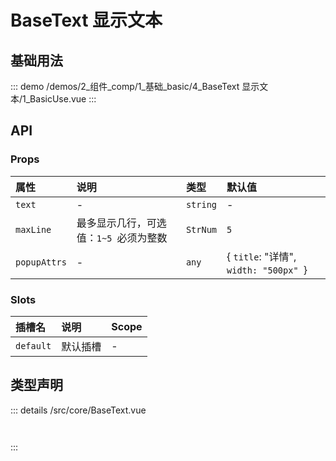 # BaseText 显示文本


## 基础用法



::: demo 
/demos/2_组件_comp/1_基础_basic/4_BaseText 显示文本/1_BasicUse.vue
:::



## API 
### Props

|属性|说明|类型|默认值|
|:---|:---|:---|:---|
|`text`|-|`string`|-|
|`maxLine`|最多显示几行，可选值：`1~5 `必须为整数|`StrNum`|`5`|
|`popupAttrs`|-|`any`|{ `title`: "详情", `width: "500px" `}|

### Slots

|插槽名|说明|Scope|
|:---|:---|:---|
|`default`|默认插槽|-|



## 类型声明
::: details
/src/core/BaseText.vue

``` ts



```

:::  


